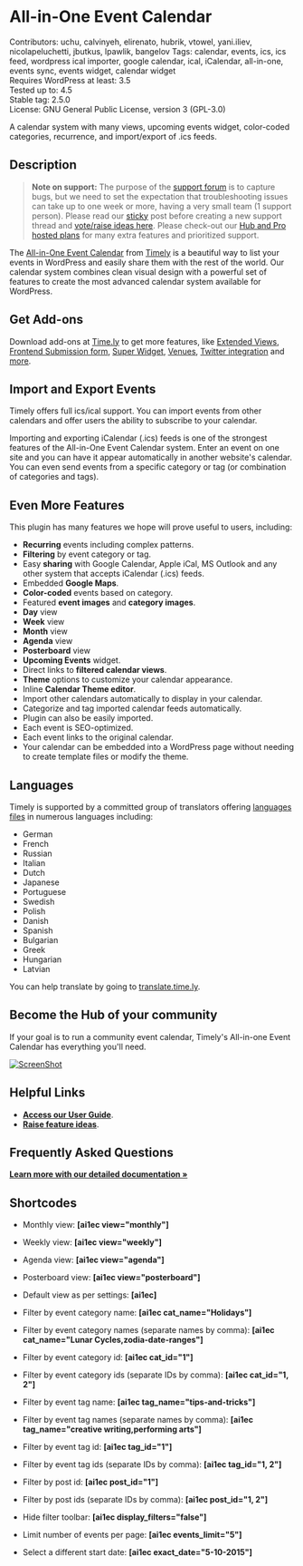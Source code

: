 # All-in-One Event Calendar

Contributors: uchu, calvinyeh, elirenato, hubrik, vtowel, yani.iliev, nicolapeluchetti, jbutkus, lpawlik, bangelov 
Tags: calendar, events, ics, ics feed, wordpress ical importer, google calendar, ical, iCalendar, all-in-one, events sync, events widget, calendar widget<br>
Requires WordPress at least: 3.5<br>
Tested up to: 4.5<br>
Stable tag: 2.5.0<br>
License: GNU General Public License, version 3 (GPL-3.0)<br>

A calendar system with many views, upcoming events widget, color-coded categories, recurrence, and import/export of .ics feeds.

## Description

> <strong>Note on support:</strong> The purpose of the [support forum](https://wordpress.org/support/plugin/all-in-one-event-calendar) is to capture bugs, but we need to set the expectation that troubleshooting  issues can take up to one week or more, having a very small team (1 support person). Please read our [sticky](https://wordpress.org/support/topic/read-this-first-welcome-to-all-in-one-event-calendar-support-forum) post before creating a new support thread and [vote/raise ideas here](http://ideas.time.ly/).
> Please check-out our [Hub and Pro hosted plans](http://time.ly/products) for many extra features and prioritized support.

The [All-in-One Event Calendar](http://time.ly/) from [Timely](http://time.ly/) is a beautiful way to list your events in WordPress and easily share them with the rest of the world. Our calendar system combines clean visual design with a powerful set of features to create the most advanced calendar system available for WordPress.

## Get Add-ons

Download add-ons at [Time.ly](http://time.ly) to get more features, like [Extended Views](https://time.ly/downloads/extended-views/), [Frontend Submission form](https://time.ly/downloads/front-end-event-form/), [Super Widget](https://time.ly/downloads/superwidget/), [Venues](https://time.ly/downloads/venues/), [Twitter integration](https://time.ly/downloads/twitter/) and [more](https://time.ly/wordpress-calendar-plugin/addons/).

## Import and Export Events

Timely offers full ics/ical support. You can import events from other calendars and offer users the ability to subscribe to your calendar.

Importing and exporting iCalendar (.ics) feeds is one of the strongest features of the All-in-One Event Calendar system. Enter an event on one site and you can have it appear automatically in another website's calendar. You can even send events from a specific category or tag (or combination of categories and tags).

## Even More Features

This plugin has many features we hope will prove useful to users, including:

* **Recurring** events including complex patterns.
* **Filtering** by event category or tag.
* Easy **sharing** with Google Calendar, Apple iCal, MS Outlook and any other system that accepts iCalendar (.ics) feeds.
* Embedded **Google Maps**.
* **Color-coded** events based on category.
* Featured **event images** and **category images**.
* **Day** view
* **Week** view
* **Month** view
* **Agenda** view
* **Posterboard** view
* **Upcoming Events** widget.
* Direct links to **filtered calendar views**.
* **Theme** options to customize your calendar appearance.
* Inline **Calendar Theme editor**.
* Import other calendars automatically to display in your calendar.
* Categorize and tag imported calendar feeds automatically.
* Plugin can also be easily imported.
* Each event is SEO-optimized.
* Each event links to the original calendar.
* Your calendar can be embedded into a WordPress page without needing
to create template files or modify the theme.

## Languages

Timely is supported by a committed group of translators offering [languages files](http://translate.time.ly/) in numerous languages including:

* German
* French
* Russian
* Italian
* Dutch
* Japanese
* Portuguese
* Swedish
* Polish
* Danish
* Spanish
* Bulgarian
* Greek
* Hungarian
* Latvian

You can help translate by going to [translate.time.ly](http://translate.time.ly).

## Become the Hub of your community

If your goal is to run a community event calendar, Timely's All-in-one Event Calendar has everything you'll need.

[![ScreenShot](http://i.imgur.com/rlIJd81.png?1)](https://vimeo.com/135004810)

## Helpful Links

* [**Access our User Guide**](http://time.ly/document/user-guide/).
* [**Raise feature ideas**](https://ideas.time.ly/).

## Frequently Asked Questions

[**Learn more with our detailed documentation »**](http://time.ly/support/)

## Shortcodes

* Monthly view: **[ai1ec view="monthly"]**
* Weekly view: **[ai1ec view="weekly"]**
* Agenda view: **[ai1ec view="agenda"]**
* Posterboard view: **[ai1ec view="posterboard"]**
* Default view as per settings: **[ai1ec]**

* Filter by event category name: **[ai1ec cat_name="Holidays"]**
* Filter by event category names (separate names by comma): **[ai1ec cat_name="Lunar Cycles,zodia-date-ranges"]**
* Filter by event category id: **[ai1ec cat_id="1"]**
* Filter by event category ids (separate IDs by comma): **[ai1ec cat_id="1, 2"]**

* Filter by event tag name: **[ai1ec tag_name="tips-and-tricks"]**
* Filter by event tag names (separate names by comma): **[ai1ec tag_name="creative writing,performing arts"]**
* Filter by event tag id: **[ai1ec tag_id="1"]**
* Filter by event tag ids (separate IDs by comma): **[ai1ec tag_id="1, 2"]**

* Filter by post id: **[ai1ec post_id="1"]**
* Filter by post ids (separate IDs by comma): **[ai1ec post_id="1, 2"]**

* Hide filter toolbar: **[ai1ec display_filters="false"]**
* Limit number of events per page: **[ai1ec events_limit="5"]**
* Select a different start date: **[ai1ec exact_date="5-10-2015"]**
